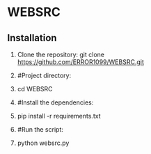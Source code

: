 # WEBSRC
## Installation

1. Clone the repository: git clone https://github.com/ERROR1099/WEBSRC.git
   
2. #Project directory:
3. cd WEBSRC
   
4. #Install the dependencies:
5.  pip install -r requirements.txt
   
6. #Run the script:
7. python websrc.py
   
   








